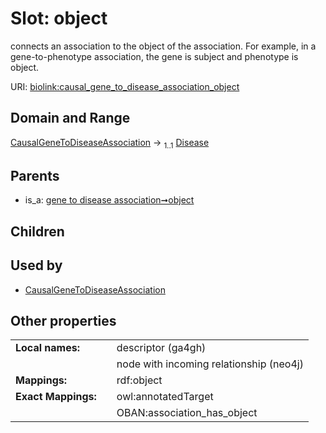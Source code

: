 
# Slot: object


connects an association to the object of the association. For example, in a gene-to-phenotype association, the gene is subject and phenotype is object.

URI: [biolink:causal_gene_to_disease_association_object](https://w3id.org/biolink/vocab/causal_gene_to_disease_association_object)


## Domain and Range

[CausalGeneToDiseaseAssociation](CausalGeneToDiseaseAssociation.md) &#8594;  <sub>1..1</sub> [Disease](Disease.md)

## Parents

 *  is_a: [gene to disease association➞object](gene_to_disease_association_object.md)

## Children


## Used by

 * [CausalGeneToDiseaseAssociation](CausalGeneToDiseaseAssociation.md)

## Other properties

|  |  |  |
| --- | --- | --- |
| **Local names:** | | descriptor (ga4gh) |
|  | | node with incoming relationship (neo4j) |
| **Mappings:** | | rdf:object |
| **Exact Mappings:** | | owl:annotatedTarget |
|  | | OBAN:association_has_object |

